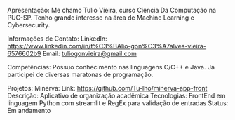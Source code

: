 Apresentação:
Me chamo Tulio Vieira, curso Ciência Da Computação na PUC-SP.
Tenho grande interesse na área de Machine Learning e Cybersecurity.

Informações de Contato:
LinkedIn: https://www.linkedin.com/in/t%C3%BAlio-gon%C3%A7alves-vieira-6576602b9
Email: tuliogonvieira@gmail.com

Competências:
Possuo conhecimento nas linguagens C/C++ e Java.
Já participei de diversas maratonas de programação.

Projetos:
  Minerva:
  Link: https://github.com/Tu-lho/minerva-app-front
  Descrição: Aplicativo de organização acadêmica
  Tecnologias: FrontEnd em linguagem Python com streamlit e RegEx para validação de entradas
  Status: Em andamento
